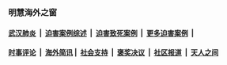 
### 明慧海外之窗

####  [武汉肺炎](indexes/365.md?t=04111100) &nbsp;|&nbsp;  [迫害案例综述](indexes/328.md?t=04111100) &nbsp;|&nbsp; [迫害致死案例](indexes/277.md?t=04111100)  &nbsp;|&nbsp; [更多迫害案例](indexes/81.md?t=04111100)  &nbsp;|&nbsp; 
####  [时事评论](indexes/19.md?t=04111100) &nbsp;|&nbsp; [海外简讯](indexes/245.md?t=04111100)&nbsp;|&nbsp;  [社会支持](indexes/140.md?t=04111100) &nbsp;|&nbsp; [褒奖决议](indexes/282.md?t=04111100) &nbsp;|&nbsp; [社区报道](indexes/91.md?t=04111100)  &nbsp;|&nbsp; [天人之间](indexes/78.md?t=04111100) 


